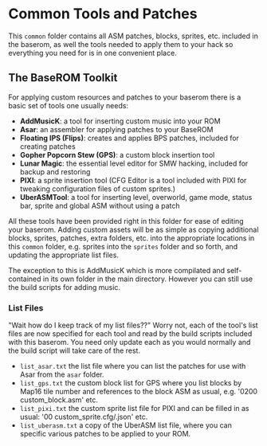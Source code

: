 # Common Tools and Patches

This `common` folder contains all ASM patches, blocks, sprites, etc. included in the baserom, as well the tools needed to apply them to your hack so everything you need for is in one convenient place.

## The BaseROM Toolkit

For applying custom resources and patches to your baserom there is a basic set of tools one usually needs:

- **AddMusicK**: a tool for inserting custom music into your ROM
- **Asar**: an assembler for applying patches to your BaseROM
- **Floating IPS (Flips)**: creates and applies BPS patches, included for creating patches
- **Gopher Popcorn Stew (GPS)**: a custom block insertion tool
- **Lunar Magic**: the essential level editor for SMW hacking, included for backup and restoring
- **PIXI**: a sprite insertion tool (CFG Editor is a tool included with PIXI for tweaking configuration files of custom sprites.)
- **UberASMTool**: a tool for inserting level, overworld, game mode, status bar, sprite and global ASM without using a patch

All these tools have been provided right in this folder for ease of editing your baserom. Adding custom assets will be as simple as copying additional blocks, sprites, patches, extra folders, etc. into the appropriate locations in this `common` folder, e.g. sprites into the `sprites` folder and so forth, and updating the appropriate list files.

The exception to this is AddMusicK which is more compilated and self-contained in its own folder in the main directory. However you can still use the build scripts for adding music.

### List Files

"Wait how do I keep track of my list files??" Worry not, each of the tool's list files are now specified for each tool and read by the build scripts included with this baserom. You need only update each as you would normally and the build script will take care of the rest.

- `list_asar.txt` the list file where you can list the patches for use with Asar from the `asar` folder.
- `list_gps.txt` the custom block list for GPS where you list blocks by Map16 tile number and references to the block ASM as usual, e.g. '0200 custom_block.asm' etc.
- `list_pixi.txt` the custom sprite list file for PIXI and can be filled in as usual: '00 custom_sprite.cfg/.json' etc.
- `list_uberasm.txt` a copy of the UberASM list file, where you can specific various patches to be applied to your ROM. 
